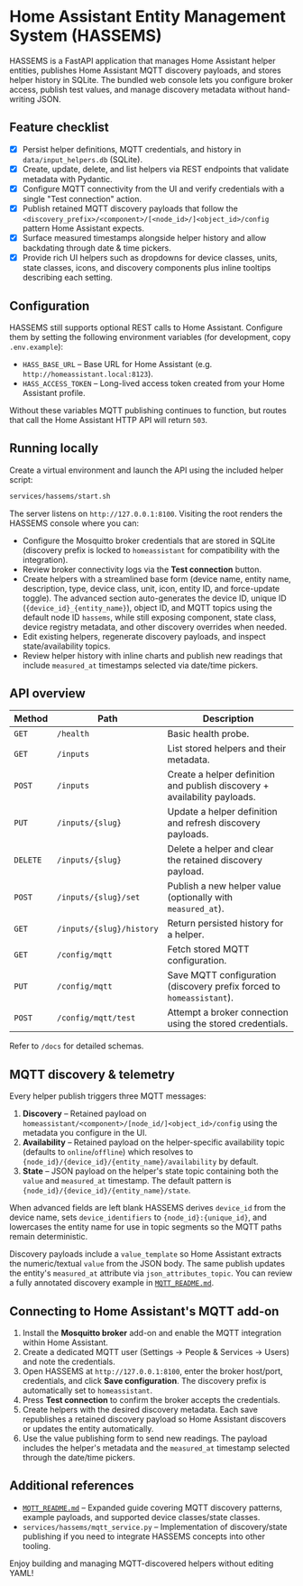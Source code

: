 # Home Assistant Entity Management System (HASSEMS)

HASSEMS is a FastAPI application that manages Home Assistant helper entities, publishes Home
Assistant MQTT discovery payloads, and stores helper history in SQLite. The bundled web console lets
you configure broker access, publish test values, and manage discovery metadata without hand-writing
JSON.

## Feature checklist

- [x] Persist helper definitions, MQTT credentials, and history in `data/input_helpers.db` (SQLite).
- [x] Create, update, delete, and list helpers via REST endpoints that validate metadata with Pydantic.
- [x] Configure MQTT connectivity from the UI and verify credentials with a single "Test connection"
      action.
- [x] Publish retained MQTT discovery payloads that follow the
      `<discovery_prefix>/<component>/[<node_id>/]<object_id>/config` pattern Home Assistant expects.
- [x] Surface measured timestamps alongside helper history and allow backdating through date & time
      pickers.
- [x] Provide rich UI helpers such as dropdowns for device classes, units, state classes, icons, and
      discovery components plus inline tooltips describing each setting.

## Configuration

HASSEMS still supports optional REST calls to Home Assistant. Configure them by setting the following
environment variables (for development, copy `.env.example`):

- `HASS_BASE_URL` – Base URL for Home Assistant (e.g. `http://homeassistant.local:8123`).
- `HASS_ACCESS_TOKEN` – Long-lived access token created from your Home Assistant profile.

Without these variables MQTT publishing continues to function, but routes that call the Home
Assistant HTTP API will return `503`.

## Running locally

Create a virtual environment and launch the API using the included helper script:

```bash
services/hassems/start.sh
```

The server listens on `http://127.0.0.1:8100`. Visiting the root renders the HASSEMS console where
you can:

- Configure the Mosquitto broker credentials that are stored in SQLite (discovery prefix is locked to
  `homeassistant` for compatibility with the integration).
- Review broker connectivity logs via the **Test connection** button.
- Create helpers with a streamlined base form (device name, entity name, description, type, device
  class, unit, icon, entity ID, and force-update toggle). The advanced section auto-generates the
  device ID, unique ID (`{device_id}_{entity_name}`), object ID, and MQTT topics using the default node
  ID `hassems`, while still exposing component, state class, device registry metadata, and other
  discovery overrides when needed.
- Edit existing helpers, regenerate discovery payloads, and inspect state/availability topics.
- Review helper history with inline charts and publish new readings that include `measured_at`
  timestamps selected via date/time pickers.

## API overview

| Method | Path | Description |
| ------ | ---- | ----------- |
| `GET`  | `/health` | Basic health probe. |
| `GET`  | `/inputs` | List stored helpers and their metadata. |
| `POST` | `/inputs` | Create a helper definition and publish discovery + availability payloads. |
| `PUT`  | `/inputs/{slug}` | Update a helper definition and refresh discovery payloads. |
| `DELETE` | `/inputs/{slug}` | Delete a helper and clear the retained discovery payload. |
| `POST` | `/inputs/{slug}/set` | Publish a new helper value (optionally with `measured_at`). |
| `GET`  | `/inputs/{slug}/history` | Return persisted history for a helper. |
| `GET`  | `/config/mqtt` | Fetch stored MQTT configuration. |
| `PUT`  | `/config/mqtt` | Save MQTT configuration (discovery prefix forced to `homeassistant`). |
| `POST` | `/config/mqtt/test` | Attempt a broker connection using the stored credentials. |

Refer to `/docs` for detailed schemas.

## MQTT discovery & telemetry

Every helper publish triggers three MQTT messages:

1. **Discovery** – Retained payload on
   `homeassistant/<component>/[node_id/]<object_id>/config` using the metadata you configure in the UI.
2. **Availability** – Retained payload on the helper-specific availability topic (defaults to
   `online`/`offline`) which resolves to `{node_id}/{device_id}/{entity_name}/availability` by default.
3. **State** – JSON payload on the helper's state topic containing both the `value` and
   `measured_at` timestamp. The default pattern is `{node_id}/{device_id}/{entity_name}/state`.

When advanced fields are left blank HASSEMS derives `device_id` from the device name, sets
`device_identifiers` to `{node_id}:{unique_id}`, and lowercases the entity name for use in topic
segments so the MQTT paths remain deterministic.

Discovery payloads include a `value_template` so Home Assistant extracts the numeric/textual `value`
from the JSON body. The same publish updates the entity's `measured_at` attribute via
`json_attributes_topic`. You can review a fully annotated discovery example in
[`MQTT_README.md`](./MQTT_README.md).

## Connecting to Home Assistant's MQTT add-on

1. Install the **Mosquitto broker** add-on and enable the MQTT integration within Home Assistant.
2. Create a dedicated MQTT user (Settings → People & Services → Users) and note the credentials.
3. Open HASSEMS at `http://127.0.0.1:8100`, enter the broker host/port, credentials, and click **Save
   configuration**. The discovery prefix is automatically set to `homeassistant`.
4. Press **Test connection** to confirm the broker accepts the credentials.
5. Create helpers with the desired discovery metadata. Each save republishes a retained discovery
   payload so Home Assistant discovers or updates the entity automatically.
6. Use the value publishing form to send new readings. The payload includes the helper's metadata and
   the `measured_at` timestamp selected through the date/time pickers.

## Additional references

- [`MQTT_README.md`](./MQTT_README.md) – Expanded guide covering MQTT discovery patterns, example
  payloads, and supported device classes/state classes.
- `services/hassems/mqtt_service.py` – Implementation of discovery/state publishing if you
  need to integrate HASSEMS concepts into other tooling.

Enjoy building and managing MQTT-discovered helpers without editing YAML!
